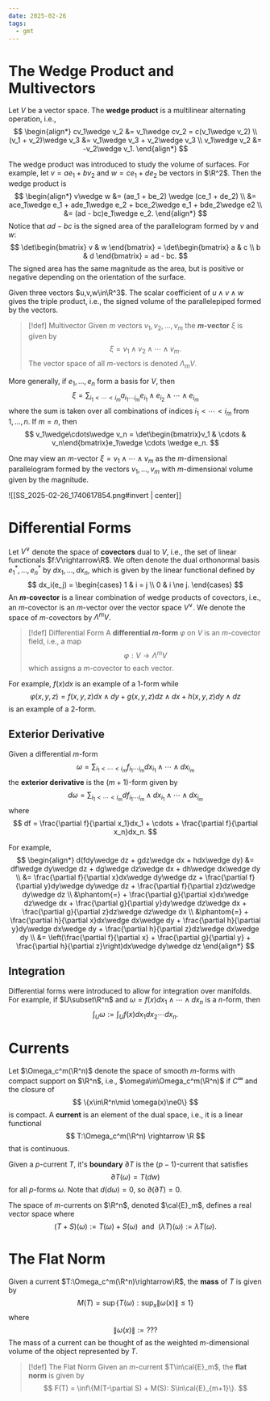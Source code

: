 ```yaml
---
date: 2025-02-26
tags:
  - gmt
---
```

# The Wedge Product and Multivectors

Let $V$ be a vector space. The **wedge product** is a multilinear alternating operation, i.e.,
$$
\begin{align*}
	cv_1\wedge v_2 &= v_1\wedge cv_2 = c(v_1\wedge v_2) \\
	(v_1 + v_2)\wedge v_3 &= v_1\wedge v_3 + v_2\wedge v_3 \\
	v_1\wedge v_2 &= -v_2\wedge v_1.
\end{align*}
$$

The wedge product was introduced to study the volume of surfaces. For example, let $v=ae_1+bv_2$ and $w=ce_1+de_2$ be vectors in $\R^2$. Then the wedge product is
$$
\begin{align*}
	v\wedge w &= (ae_1 + be_2) \wedge (ce_1 + de_2) \\
	&= ace_1\wedge e_1 + ade_1\wedge e_2 + bce_2\wedge e_1 + bde_2\wedge e2 \\
	&= (ad - bc)e_1\wedge e_2.
\end{align*}
$$
Notice that $ad-bc$ is the signed area of the parallelogram formed by $v$ and $w$:
$$
	\det\begin{bmatrix} v & w \end{bmatrix} 
	= \det\begin{bmatrix} a & c \\ b & d \end{bmatrix} = ad - bc.
$$
The signed area has the same magnitude as the area, but is positive or negative depending on the orientation of the surface.

Given three vectors $u,v,w\in\R^3$. The scalar coefficient of $u\wedge v\wedge w$ gives the triple product, i.e., the signed volume of the parallelepiped formed by the vectors.

> [!def] Multivector
> Given $m$ vectors $v_1,v_2,\dots,v_m$ the **$m$-vector** $\xi$ is given by
> $$ \xi = v_1\wedge v_2\wedge\cdots\wedge v_m.$$
> The vector space of all $m$-vectors is denoted $\Lambda_m V$.

More generally, if $e_1,\dots,e_n$ form a basis for $V$, then
$$
	\xi = \sum_{i_1<\cdots<i_m}a_{i_1\cdots i_m}e_{i_1}\wedge e_{i_2}\wedge\cdots\wedge e_{i_m}
$$
where the sum is taken over all combinations of indices $i_1<\cdots<i_m$ from $1,\dots,n$. If $m=n$, then
$$
	v_1\wedge\cdots\wedge v_n = \det\begin{bmatrix}v_1 & \cdots & v_n\end{bmatrix}e_1\wedge \cdots \wedge e_n.
$$

One may view an $m$-vector $\xi=v_1\wedge\cdots\wedge v_m$ as the $m$-dimensional parallelogram formed by the vectors $v_1,\dots,v_m$ with $m$-dimensional volume given by the magnitude.

![[SS_2025-02-26_1740617854.png#invert | center]]

# Differential Forms

Let $V^\vee$ denote the space of **covectors** dual to $V$, i.e., the set of linear functionals $f:V\rightarrow\R$. We often denote the dual orthonormal basis $e_1^*,\dots,e_n^*$ by $dx_1,\dots,dx_n$, which is given by the linear functional defined by 
$$
	dx_i(e_j) = \begin{cases}
		1 & i = j \\
		0 & i \ne j.
	\end{cases}
$$
An **$m$-covector** is a linear combination of wedge products of covectors, i.e., an $m$-covector is an $m$-vector over the vector space $V^\vee$. We denote the space of $m$-covectors by $\Lambda^m V$.

> [!def] Differential Form
> A **differential $m$-form** $\varphi$ on $V$ is an $m$-covector field, i.e., a map
> $$ \varphi: V\rightarrow\Lambda^mV $$
> which assigns a $m$-covector to each vector.

For example, $f(x)dx$ is an example of a 1-form while
$$
	\varphi(x,y,z) = f(x,y,z)dx\wedge dy + g(x,y,z)dz\wedge dx + h(x,y,z)dy\wedge dz
$$
is an example of a 2-form.

## Exterior Derivative

Given a differential $m$-form 
$$
	\omega = \sum_{i_1<\cdots<i_m}f_{i_1\cdots i_m}dx_{i_1}\wedge\cdots\wedge dx_{i_m}
$$
the **exterior derivative** is the $(m+1)$-form given by
$$
	d\omega = \sum_{i_1<\cdots<i_m}df_{i_1\cdots i_m}\wedge dx_{i_1}\wedge\cdots\wedge dx_{i_m}
$$
where
$$
	df = \frac{\partial f}{\partial x_1}dx_1 + \cdots + \frac{\partial f}{\partial x_n}dx_n.
$$

For example,
$$
\begin{align*}
	d(fdy\wedge dz + gdz\wedge dx + hdx\wedge dy) &= df\wedge dy\wedge dz + dg\wedge dz\wedge dx + dh\wedge dx\wedge dy \\
	&= \frac{\partial f}{\partial x}dx\wedge dy\wedge dz + \frac{\partial f}{\partial y}dy\wedge dy\wedge dz + \frac{\partial f}{\partial z}dz\wedge dy\wedge dz \\
	&\phantom{=} + \frac{\partial g}{\partial x}dx\wedge dz\wedge dx + \frac{\partial g}{\partial y}dy\wedge dz\wedge dx + \frac{\partial g}{\partial z}dz\wedge dz\wedge dx \\
	&\phantom{=} + \frac{\partial h}{\partial x}dx\wedge dx\wedge dy + \frac{\partial h}{\partial y}dy\wedge dx\wedge dy + \frac{\partial h}{\partial z}dz\wedge dx\wedge dy \\
	&= \left(\frac{\partial f}{\partial x} + \frac{\partial g}{\partial y} + \frac{\partial h}{\partial z}\right)dx\wedge dy\wedge dz
\end{align*}
$$

## Integration

Differential forms were introduced to allow for integration over manifolds. For example, if $U\subset\R^n$ and $\omega=f(x)dx_1\wedge\cdots\wedge dx_n$ is a $n$-form, then
$$
	\int_U\omega := \int_Uf(x)dx_1dx_2\cdots dx_n.
$$

# Currents

Let $\Omega_c^m(\R^n)$ denote the space of smooth $m$-forms with compact support on $\R^n$, i.e., $\omega\in\Omega_c^m(\R^n)$ if $C^\infty$ and the closure of
$$
	\{x\in\R^n\mid \omega(x)\ne0\}
$$
is compact. A **current** is an element of the dual space, i.e., it is a linear functional
$$
	T:\Omega_c^m(\R^n) \rightarrow \R
$$
that is continuous.

Given a $p$-current $T$, it's **boundary** $\partial T$ is the $(p-1)$-current that satisfies
$$
	\partial T(\omega) = T(dw)
$$
for all $p$-forms $\omega$. Note that $d(d\omega)=0$, so $\partial(\partial T)=0$.

The space of $m$-currents on $\R^n$, denoted $\cal{E}_m$, defines a real vector space where
$$
	(T+S)(\omega) := T(\omega) + S(\omega)~\text{ and }~(\lambda T)(\omega) := \lambda T(\omega).
$$

# The Flat Norm

Given a current $T:\Omega_c^m(\R^n)\rightarrow\R$, the **mass** of $T$ is given by
$$
	M(T) = \sup\{T(\omega):\sup_x\|\omega(x)\|\le 1\}
$$
where
$$
	\|\omega(x)\| := ???
$$
The mass of a current can be thought of as the weighted $m$-dimensional volume of the object represented by $T$.

> [!def] The Flat Norm
> Given an $m$-current $T\in\cal{E}_m$, the **flat norm** is given by
> $$ F(T) = \inf\{M(T-\partial S) + M(S): S\in\cal{E}_{m+1}\}. $$

